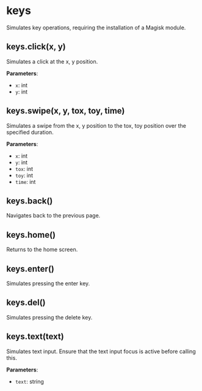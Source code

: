# keys

Simulates key operations, requiring the installation of a Magisk module.

## keys.click(x, y)

Simulates a click at the x, y position.

**Parameters**:

- `x`: int
- `y`: int

## keys.swipe(x, y, tox, toy, time)

Simulates a swipe from the x, y position to the tox, toy position over the specified duration.

**Parameters**:

- `x`: int
- `y`: int
- `tox`: int
- `toy`: int
- `time`: int

## keys.back()

Navigates back to the previous page.

## keys.home()

Returns to the home screen.

## keys.enter()

Simulates pressing the enter key.

## keys.del()

Simulates pressing the delete key.

## keys.text(text)

Simulates text input. Ensure that the text input focus is active before calling this.

**Parameters**:

- `text`: string